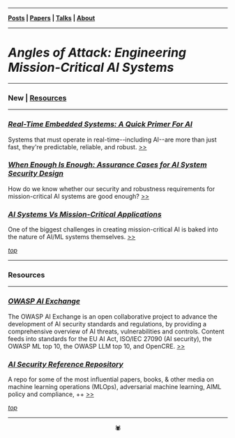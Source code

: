 -------

**[Posts](https://anglesofattack.io/posts.html) \| [Papers](https://anglesofattack.io/papers.html) \| [Talks](https://anglesofattack.io/talks.html) \| [About](https://anglesofattack.io/about.html)**

-------

# *Angles of Attack: Engineering Mission-Critical AI Systems*

-------

### **New** \| **[Resources](#resources)**

-------

### [*Real-Time Embedded Systems: A Quick Primer For AI*](https://anglesofattack.io/posts/28112024-2.html)

Systems that must operate in real-time--including AI--are more than just fast, they're predictable, reliable, and robust. [>>](https://anglesofattack.io/posts/28112024-1.html)

### [*When Enough Is Enough: Assurance Cases for AI System Security Design*](https://anglesofattack.io/posts/28112024-0.html)

How do we know whether our security and robustness requirements for mission-critical AI systems are good enough? [>>](https://anglesofattack.io/posts/28112024-0.html)

### [*AI Systems Vs Mission-Critical Applications*](https://anglesofattack.io/posts/28112024-1.html)

One of the biggest challenges in creating mission-critical AI is baked into the nature of AI/ML systems themselves. [>>](https://anglesofattack.io/posts/28112024-1.html)

*[top](https://anglesofattack.io/)*

-------

### Resources

-------

### *<a href="https://owaspai.org/" target="_blank" rel="noopener noreferrer">OWASP AI Exchange </a>*

The OWASP AI Exchange is an open collaborative project to advance the development of AI security standards and regulations, by providing a comprehensive overview of AI threats, vulnerabilities and controls. Content feeds into standards for the EU AI Act, ISO/IEC 27090 (AI security), the OWASP ML top 10, the OWASP LLM top 10, and OpenCRE. <a href="https://owaspai.org/" target="_blank" rel="noopener noreferrer"> >> </a>

### *<a href="https://github.com/disesdi/mlsecops_references" target="_blank" rel="noopener noreferrer">AI Security Reference Repository </a>*

A repo for some of the most influential papers, books, & other media on machine learning operations (MLOps), adversarial machine learning, AIML policy and compliance, ++ <a href="https://github.com/disesdi/mlsecops_references" target="_blank" rel="noopener noreferrer"> >> </a>

*[top](https://anglesofattack.io/)*

-------

<div align="center">🕷</div>
